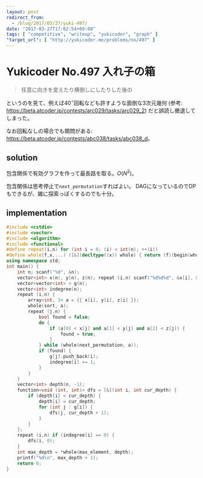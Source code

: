 ```yaml
---
layout: post
redirect_from:
  - /blog/2017/03/27/yuki-497/
date: "2017-03-27T17:02:54+09:00"
tags: [ "competitive", "writeup", "yukicoder", "graph" ]
"target_url": [ "http://yukicoder.me/problems/no/497" ]
---
```


# Yukicoder No.497 入れ子の箱

<!-- {% raw %} -->

>   任意に向きを変えたり横倒しにしたりした後の

というのを見て、例えば$40^\circ$回転なども許すような面倒な$3$次元幾何 (参考: <https://beta.atcoder.jp/contests/arc029/tasks/arc029_2>) だと誤読し撤退してしまった。

なお回転なしの場合でも類問がある: <https://beta.atcoder.jp/contests/abc038/tasks/abc038_d>。

## solution

包含関係で有効グラフを作って最長路を取る。$O(N^2)$。

包含関係は思考停止で`next_permutation`すればよい。
DAGになっているのでDPもできるが、雑に探索っぽくするのでも十分。

## implementation

``` c++
#include <cstdio>
#include <vector>
#include <algorithm>
#include <functional>
#define repeat(i,n) for (int i = 0; (i) < int(n); ++(i))
#define whole(f,x,...) ([&](decltype((x)) whole) { return (f)(begin(whole), end(whole), ## __VA_ARGS__); })(x)
using namespace std;
int main() {
    int n; scanf("%d", &n);
    vector<int> x(n), y(n), z(n); repeat (i,n) scanf("%d%d%d", &x[i], &y[i], &z[i]);
    vector<vector<int> > g(n);
    vector<int> indegree(n);
    repeat (i,n) {
        array<int, 3> a = {{ x[i], y[i], z[i] }};
        whole(sort, a);
        repeat (j,n) {
            bool found = false;
            do {
                if (a[0] < x[j] and a[1] < y[j] and a[2] < z[j]) {
                    found = true;
                }
            } while (whole(next_permutation, a));
            if (found) {
                g[j].push_back(i);
                indegree[i] += 1;
            }
        }
    }
    vector<int> depth(n, -1);
    function<void (int, int)> dfs = [&](int i, int cur_depth) {
        if (depth[i] < cur_depth) {
            depth[i] = cur_depth;
            for (int j : g[i]) {
                dfs(j, cur_depth + 1);
            }
        }
    };
    repeat (i,n) if (indegree[i] == 0) {
        dfs(i, 0);
    }
    int max_depth = *whole(max_element, depth);
    printf("%d\n", max_depth + 1);
    return 0;
}
```

<!-- {% endraw %} -->
